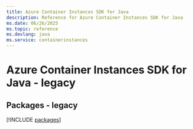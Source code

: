 ```yaml
---
title: Azure Container Instances SDK for Java
description: Reference for Azure Container Instances SDK for Java
ms.date: 06/26/2025
ms.topic: reference
ms.devlang: java
ms.service: containerinstances
---
```

# Azure Container Instances SDK for Java - legacy
## Packages - legacy
[!INCLUDE [packages](container-instances-index.md)]